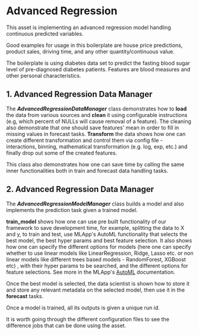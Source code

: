 # Advanced Regression

This asset is implementing an advanced regression model handling continuous predicted variables.


Good examples for usage in this boilerplate are house price predictions, 
product sales, driving time, and any other quantity/continuous value.

The boilerplate is using diabetes data set to predict the fasting 
blood sugar level of pre-diagnosed diabetes patients.
Features are blood measures and other personal characteristics.

## 1. Advanced Regression Data Manager

The **_AdvancedRegressionDataManager_** class demonstrates how to **load** the data 
from various sources and **clean** it using configurable instructions 
(e.g, which percent of NULLs will cause removal of a feature). 
The cleaning also demonstrate that one should save features' mean 
in order to fill in missing values in forecast tasks. 
**Transform** the data shows how one can create different transformation 
and control them via config file - interactions, binning, mathematical transformation
(e.g. log, exp, etc.) and finally drop out some of the created features.

This class also demonstrates how one can save time by calling the same 
inner functionalities both in train and forecast data handling tasks.

## 2. Advanced Regression Data Manager

The **_AdvancedRegressionModelManager_** class builds a model and also implements 
the prediction task given a trained model.

**train_model** shows how one can use pre built functionality of our framework 
to save development time, for example, splitting the data to X and y, 
to train and test, use MLApp's AutoML functionality that selects the best model, 
the best hyper params and best feature selection. 
It also shows how one can specify the different options for models 
(here one can specify whether to use linear models like LinearRegression, 
Ridge, Lasso etc. or non linear models like different trees based models - 
RandomForest, XGBoost etc) , with their hyper params to be searched,
 and the different options for feature selections. See more in the MLApp's [AutoML](/api/utils.automl) documentation.
 
Once the best model is selected, the data scientist is shown how to store it and 
store any relevant metadata on the selected model, then use it in the **forecast** tasks.

Once a model is trained, all its outputs is given a unique run id. 

It is worth going through the different configuration files to see the difference jobs that can be done using the asset.
   